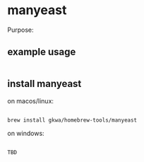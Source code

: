 # manyeast

Purpose:


## example usage

```bash


```

## install manyeast


on macos/linux:
```bash

brew install gkwa/homebrew-tools/manyeast

```


on windows:

```powershell

TBD

```
